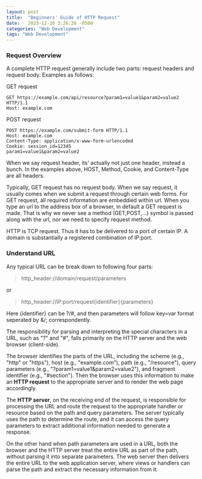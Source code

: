 ```yaml
---
layout: post
title:  "Beginners' Guide of HTTP Request"
date:   2023-12-26 3:26:26 -0500
categories: "Web Development"
tags: "Web Development"
---
```


### Request Overview

A complete HTTP request generally include two parts: request headers and request body. Examples as follows:

GET request
```http 
GET https://example.com/api/resource?param1=value1&param2=value2 HTTP/1.1
Host: example.com
```
POST request
```http
POST https://example.com/submit-form HTTP/1.1
Host: example.com
Content-Type: application/x-www-form-urlencoded
Cookie: session_id=12345
param1=value1&param2=value2
```
When we say request header, its' actually not just one header, instead a bunch. In the examples above, HOST, Method, Cookie, and Content-Type are all headers.

Typically, GET request has no request body. When we say request, it usually comes when we submit a request through certain web forms. For GET request, all required information are embeddied within url.
When you type an url to the address box of a browser, in default a GET request is made. That is why we never see a method (GET,POST,...) symbol is passed along with the url, nor we need to specify request method.

HTTP is TCP request. Thus it has to be delivered to a port of certain IP. A domain is substantially a registered combination of IP:port.

### Understand URL
Any typical URL can be break down to following four parts:
>http_header://domain/request/parameters

or 

>http_header://IP:port/request{identifier}{parameters}

Here {identifier} can be ?/#, and then parameters will follow key=var format seperated by &/; correspondently. 

The responsibility for parsing and interpreting the special characters in a URL, such as "?" and "#", falls primarily on the HTTP server and the web browser (client-side).

The browser identifies the parts of the URL, including the scheme (e.g., "http" or "https"), host (e.g., "example.com"), path (e.g., "/resource"), query parameters (e.g., "?param1=value1&param2=value2"), and fragment identifier (e.g., "#section"). Then the browser uses this information to make an **HTTP request** to the appropriate server and to render the web page accordingly.

The **HTTP server**, on the receiving end of the request, is responsible for processing the URL and route the request to the appropriate handler or resource based on the path and query parameters.
The server typically uses the path to determine the route, and it can access the query parameters to extract additional information needed to generate a response.

On the other hand when path parameters are used in a URL, both the browser and the HTTP server treat the entire URL as part of the path, without parsing it into separate parameters. The web server then delivers the entire URL to the web application server, where views or handlers can parse the path and extract the necessary information from it.